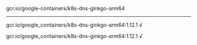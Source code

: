 gcr.io/google-containers/k8s-dns-ginkgo-arm64 

----
gcr.io/google_containers/k8s-dns-ginkgo-arm64:1.12.1 √

gcr.io/google_containers/k8s-dns-ginkgo-arm64:1.12.1 √

